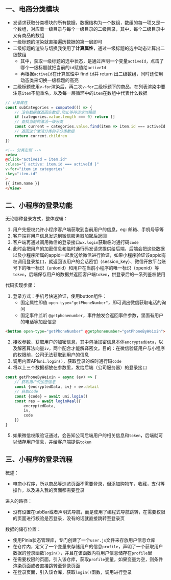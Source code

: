 ## 一、电商分类模块

- 发请求获取分类模块的所有数据，数据结构为一个数组，数组的每一项又是一个数组，对应着一级目录与每个一级目录的二级目录，其中，每个二级目录中又有商品的数组
- 一级标题的渲染就直接遍历数据的第一层即可
- 二级标题的渲染与切换我使用了**计算属性**，通过一级标题的选中动态计算出二级数组
	- 其中，获取一级标题的选中状态，是通过声明一个变量`activeId`，点击了哪个一级标题就把当前的`id`赋值给`activeId`
	- 再根据`activeId`在计算属性中 find `id`并 return 出二级数组，同时还使用动态类来切换一级标题的高亮
- 二级标题使用`v-for`渲染后，再二次`v-for`二级标题下的商品，在列表渲染中要注意`item`不能重名，以及每一层循环中的`item`在数组中代表什么数据

```js
// 计算属性
const subCategories = computed(() => {
	// 没有数据就返回空数组,防止等待请求时报错
	if (categories.value.length === 0) return []
	// 查找当前的激活一级分类
	const current = categories.value.find(item => item.id === activeId.value)
	// 返回这个激活分类的子分类数组
	return current.children
})
```

```html
<!-- 分类左侧 -->
<view
@click="activeId = item.id"
:class="{ active: item.id === activeId }"
v-for="item in categories"
:key="item.id"
>		
{{ item.name }}
</view>
```
## 二、小程序的登录功能

无论哪种登录方式，整体逻辑：
1. 用户先授权允许小程序客户端获取到当前用户的信息，eg: 邮箱、手机号等等
2. 客户端将用户信息发送到微信服务器加密后返回
3. 客户端再通过调用微信的登录接口`wx.login`获取临时通行码`code`
4. 此时会把用户的加密信息和临时通行码发请求提供给后端，后端会把这些数据以及小程序所属的appid一起发送给微信进行验证，如果小程序验证该appid有权调用登录接口，就返回该用户的会话密钥（session_key）、微信开放平台账号下的唯一标识（unionid）和用户在当前小程序的唯一标识（openid）等`token`，后端保存用户的数据并返回客户端`token`，供登录后的一系列鉴权使用

代码实现步骤： 
1. 登录方式：手机号快速验证，使用button组件：
	- 固定属性即值  `open-type="getPhoneNumber"`，即可调出微信获取电话的询问
	- 固定事件监听 `@getphonenumber`，事件触发会返回事件参数，里面有用户的电话等加密信息
```html
<button open-type="getPhoneNumber" @getphonenumber="getPhoneByWeixin">
```

2. 接收参数，获取用户的加密信息，其中包括加密信息本体`encryptedData`，以及解密算法向量`iv`，两个配合才能解译密文。目的：在微信验证用户与小程序的权限前，公司无法获取到用户的信息
3. 调用内置API`uni.login()`，获取登录的临时通行码`code`
4. 将以上三个数据都放在参数里，发给后端（公司服务器）的登录接口
```js
const getPhoneByWeixin = async (ev) => {
	// 获取用户的加密信息
    const {encryptedData, iv} = ev.detail
    // 获取code
    const {code} = await uni.login()
    const res = await loginReal({
        encryptedData,
        iv,
        code
    })
}
```

5. 如果微信权限验证通过，会告知公司后端用户的相关信息和`token`，后端就可以储存用户信息，并给客户端提供`token`

## 三、小程序的登录流程

概述：
- 电商小程序，所以商品等浏览页面不需要登录，但添加购物车，收藏，支付等操作，以及进入我的页面都需要登录

进入的路径：
- 没有设置在tabBar或者声明式导航，而是使用了编程式导航跳转，在需要权限的页面进行校验是否登录，没有的话就直接跳转至登录页

数据的储存位置：
- 使用Pinia状态管理库，专门创建了一个`user.js`文件来存放用户信息仓库
- 在仓库内，定义了一个变量来存储用户的信息`profile`，声明了一个获取用户数据的登录函数`login()`，并且在该函数内将用户信息储存在`profile`里
- 在需要权限的页面，引入该仓库，获取`profile`变量，如果变量为空，则条件渲染页面或者直接跳转至登录页面
- 在登录页面，引入该仓库，获取`login()`函数，调用进行登录



